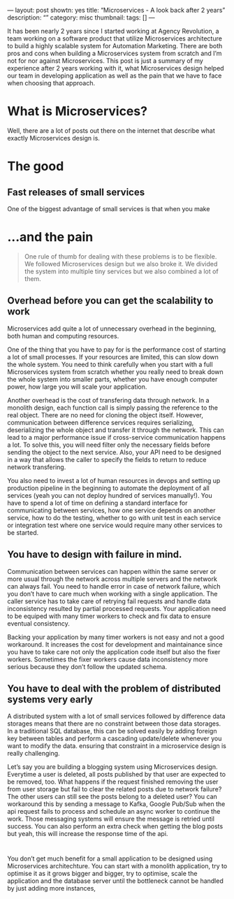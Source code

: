 —
layout: post
showtn: yes
title: “Microservices - A look back after 2 years”
description: “”
category: misc
thumbnail:
tags: []
—

It has been nearly 2 years since I started working at Agency Revolution, a team working on a software product that utilize Microservices architecture to build a highly scalable system for Automation Marketing. There are both pros and cons when building a Microservices system from scratch and I’m not for nor against Microservices. This post is just a summary of my experience after 2 years working with it, what Microservices design helped our team in developing application as well as the pain that we have to face when choosing that approach.

# What is Microservices?

Well, there are a lot of posts out there on the internet that describe what exactly Microservices design is.
# 
# The good

## Fast releases of small services

One of the biggest advantage of small services is that when you make 

## 

#  ...and the pain

> One rule of thumb for dealing with these problems is to be flexible. We followed Microservices design but we also broke it. We divided the system into multiple tiny services but we also combined a lot of them.

## Overhead before you can get the scalability to work

Microservices add quite a lot of unnecessary overhead in the beginning, both human and computing resources.

One of the thing that you have to pay for is the performance cost of starting a lot of small processes. If your resources are limited, this can slow down the whole system. You need to think carefully when you start with a full Microservices system from scratch whether you really need to break down the whole system into smaller parts, whether you have enough computer power, how large you will scale your application.

Another overhead is the cost of transfering data through network. In a monolith design, each function call is simply passing the reference to the real object. There are no need for cloning the object itself. However, communication between difference services requires serializing, deserializing the whole object and transfer it through the network. This can lead to a major performance issue if cross-service communication happens a lot. To solve this, you will need filter only the necessary fields before sending the object to the next service. Also, your API need to be designed in a way that allows the caller to specify the fields to return to reduce network transfering.

You also need to invest a lot of human resources in devops and setting up production pipeline in the beginning to automate the deployment of all services (yeah you can not deploy hundred of services manually!). You have to spend a lot of time on defining a standard interface for communicating between services, how one service depends on another service, how to do the testing, whether to go with unit test in each service or integration test where one service would require many other services to be started. 

## You have to design with failure in mind.

Communication between services can happen within the same server or more usual through the network across multiple servers and the network can always fail. You need to handle error in case of network failure, which you don’t have to care much when working with a single application. The caller service has to take care of retrying fail requests and handle data inconsistency resulted by partial processed requests. Your application need to be equiped with many timer workers to check and fix data to ensure eventual consistency.

Backing your application by many timer workers is not easy and not a good workaround. It increases the cost for development and maintainance since you have to take care not only the application code itself but also the fixer workers. Sometimes the fixer workers cause data inconsistency more serious because they don’t follow the updated schema.

## You have to deal with the problem of distributed systems very early

A distributed system with a lot of small services followed by difference data storages means that there are no constraint between those data storages. In a traditional SQL database, this can be solved easily by adding foreign key between tables and perform a cascading update/delete whenever you want to modify the data. ensuring that constraint in a microservice design is really challenging.

Let’s say you are building a blogging system using Microservices design. Everytime a user is deleted, all posts published by that user are expected to be removed, too. What happens if the request finished removing the user from user storage but fail to clear the related posts due to network failure? The other users can still see the posts belong to a deleted user? You can workaround this by sending a message to Kafka, Google Pub/Sub when the api request fails to process and schedule an async worker to continue the work. Those messaging systems will ensure the message is retried until success. You can also perform an extra check when getting the blog posts but yeah, this will increase the response time of the api.

# 

You don’t get much benefit for a small application to be designed using Microservices architechture. You can start with a monolith application, try to optimise it as it grows bigger and bigger, try to optimise, scale the application and the database server until the bottleneck cannot be handled by just adding more instances, 